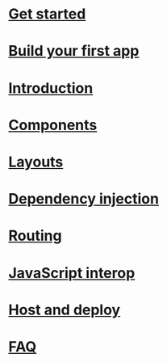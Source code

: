 # [Get started](xref:client-side/blazor/get-started)
# [Build your first app](xref:client-side/blazor/tutorials/first-app)
# [Introduction](xref:client-side/blazor/introduction/index)
# [Components](xref:client-side/blazor/components/index)
# [Layouts](xref:client-side/blazor/layouts)
# [Dependency injection](xref:client-side/blazor/dependency-injection)
# [Routing](xref:client-side/blazor/routing)
# [JavaScript interop](xref:client-side/blazor/javascript-interop)
# [Host and deploy](xref:client-side/blazor/host-and-deploy/index)
# [FAQ](xref:client-side/blazor/introduction/faq)
